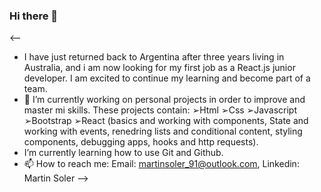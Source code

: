 ### Hi there 👋
<--
- I have just returned back to Argentina after three years living in Australia, and i am now looking for my first job as a React.js junior developer. 
  I am excited to continue my learning and become part of a team. 
- 🔭 I’m currently working on personal projects in order to improve and master mi skills. These projects contain:
  ➢Html
  ➢Css 
  ➢Javascript  
 ➢Bootstrap
  ➢React (basics and working with components, State and working with events, renedring lists and conditional content, styling components, debugging apps, hooks and http requests).
- I’m currently learning how to use Git and Github.
- 📫 How to reach me:
  Email: martinsoler_91@outlook.com, 
  Linkedin: Martin Soler
-->
